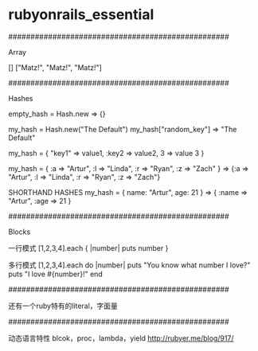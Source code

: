 # rubyonrails_essential


##################################################

Array

[]
["Matz!", "Matz!", "Matz!"]

##################################################

Hashes

empty_hash = Hash.new
=> {}

my_hash = Hash.new("The Default")
my_hash["random_key"]
=> "The Default"

my_hash = {
  "key1" => value1,
  :key2  => value2,
  3 => value 3
}

my_hash = {
  :a => "Artur",
  :l => "Linda",
  :r => "Ryan",
  :z => "Zach"
}
=> {:a => "Artur", :l => "Linda", :r => "Ryan", :z => "Zach"}

SHORTHAND HASHES
my_hash = {
  name: "Artur",
  age:  21
}
=> { :name => "Artur", :age => 21 }

##################################################

Blocks

一行模式 
[1,2,3,4].each { |number| puts number }

多行模式
[1,2,3,4].each do |number|
  puts "You know what number I love?"
  puts "I love #{number}!"
end

##################################################

还有一个ruby特有的literal，字面量

##################################################

动态语言特性 blcok，proc，lambda，yield
http://rubyer.me/blog/917/
